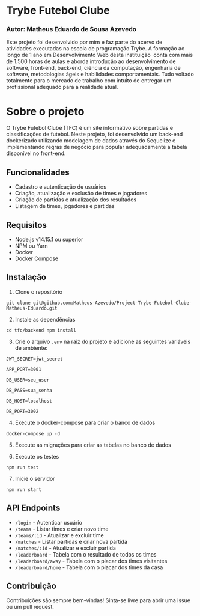 # Trybe Futebol Clube
### Autor: Matheus Eduardo de Sousa Azevedo

Este projeto foi desenvolvido por mim e faz parte do acervo de atividades executadas na escola de programação Trybe. A formação ao longo de 1 ano em Desenvolvimento Web desta instituição  conta com mais de 1.500 horas de aulas e aborda introdução ao desenvolvimento de software, front-end, back-end, ciência da computação, engenharia de software, metodologias ágeis e habilidades comportamentais. Tudo voltado totalmente para o mercado de trabalho com intuito de entregar um profissional adequado para a realidade atual. 

# Sobre o projeto

O Trybe Futebol Clube (TFC) é um site informativo sobre partidas e classificações de futebol. Neste projeto, foi desenvolvido um back-end dockerizado utilizando modelagem de dados através do Sequelize e implementando regras de negócio para popular adequadamente a tabela disponível no front-end.

## Funcionalidades

-   Cadastro e autenticação de usuários
-   Criação, atualização e exclusão de times e jogadores
-   Criação de partidas e atualização dos resultados
-   Listagem de times, jogadores e partidas

## Requisitos

-   Node.js v14.15.1 ou superior
-   NPM ou Yarn
-   Docker
-   Docker Compose

## Instalação

1.  Clone o repositório

`git clone git@github.com:Matheus-Azevedo/Project-Trybe-Futebol-Clube-Matheus-Eduardo.git` 

2.  Instale as dependências

`cd tfc/backend
npm install` 

3.  Crie o arquivo `.env` na raiz do projeto e adicione as seguintes variáveis de ambiente:

`JWT_SECRET=jwt_secret` 

`APP_PORT=3001` 

`DB_USER=seu_user` 

`DB_PASS=sua_senha` 

`DB_HOST=localhost` 

`DB_PORT=3002` 

4.  Execute o docker-compose para criar o banco de dados

`docker-compose up -d` 

5.  Execute as migrações para criar as tabelas no banco de dados

6.  Execute os testes

`npm run test` 

7.  Inicie o servidor

`npm run start` 

## API Endpoints

-   `/login` - Autenticar usuário
-   `/teams` - Listar times e criar novo time
-   `/teams/:id` - Atualizar e excluir time
-   `/matches` - Listar partidas e criar nova partida
-   `/matches/:id` - Atualizar e excluir partida
-   `/leaderboard` - Tabela com o resultado de todos os times
-   `/leaderboard/away` - Tabela com o placar dos times visitantes
-   `/leaderboard/home` - Tabela com o placar dos times da casa

## Contribuição

Contribuições são sempre bem-vindas! Sinta-se livre para abrir uma issue ou um pull request.
